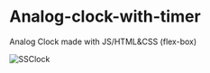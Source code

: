 # Analog-clock-with-timer

Analog Clock made with JS/HTML&CSS (flex-box)


![SSClock](https://user-images.githubusercontent.com/98034603/163597284-5b2f0f45-fef0-47b0-be9d-1b41688d8549.png)
